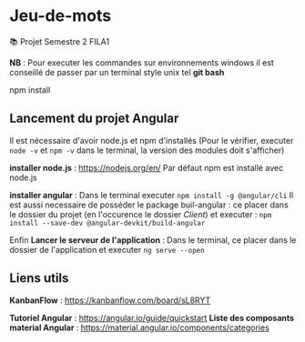 # Jeu-de-mots
:books: Projet Semestre 2 FILA1

**NB** : Pour executer les commandes sur environnements windows il est conseillé de passer par un terminal style unix tel __git bash__


npm install

## Lancement du projet Angular

Il est nécessaire d'avoir node.js et npm d'installés (Pour le vérifier, executer `node -v` et `npm -v` dans le terminal, la version des modules doit s'afficher)

**installer node.js** : https://nodejs.org/en/
Par défaut npm est installé avec node.js

**installer angular** : Dans le terminal executer `npm install -g @angular/cli`
Il est aussi necessaire de posséder le package buil-angular : ce placer dans le dossier du projet (en l'occurence le dossier *Client*) et executer : `npm install --save-dev @angular-devkit/build-angular`

Enfin **Lancer le serveur de l'application** : Dans le terminal, ce placer dans le dossier de l'application et executer `ng serve --open`

## Liens utils

**KanbanFlow** : https://kanbanflow.com/board/sL8RYT

**Tutoriel Angular** : https://angular.io/guide/quickstart
**Liste des composants material Angular** : https://material.angular.io/components/categories

